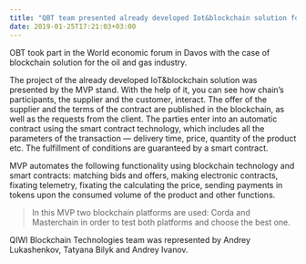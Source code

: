 ```yaml
---
title: "QBT team presented already developed Iot&blockchain solution for oil and gas industry at World economic forum"
date: 2019-01-25T17:21:03+03:00
---
```


OBT took part in the World economic forum in Davos with the case of blockchain solution for the oil and gas industry.

The project of the already developed IoT&blockchain solution was presented by the MVP stand. With the help of it, you can see how chain’s participants, the supplier and the customer, interact.  The offer of the supplier and the terms of the contract are published in the blockchain, as well as the requests from the client. The parties enter into an automatic contract using the smart contract technology, which includes all the parameters of the transaction —  delivery time, price, quantity of the product etc. The fulfillment of conditions are guaranteed by a smart contract. 

MVP automates the following functionality using blockchain technology and smart contracts: matching bids and offers, making electronic contracts, fixating telemetry, fixating the calculating the price, sending payments in tokens upon the consumed volume of the product and other functions. 

>In this MVP two blockchain platforms are used: Corda and Masterchain in order to test both platforms and choose the best one. 

QIWI Blockchain Technologies team was represented by Andrey Lukashenkov, Tatyana Bilyk and Andrey Ivanov.
